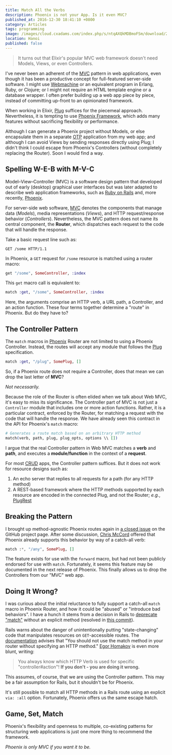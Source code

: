 ```yaml
---
title: Match All the Verbs
description: Phoenix is not your App. Is it even MVC?
published_at: 2016-12-30 18:41:10 +0800
category: Articles
tags: programming
image: /images/cloud.cxadams.com/index.php/s/ntqAXQkMDBmoFSm/download/20180430-20180430_Taipei_elixirtw_L1001380-0.jpg
location: Hanoi
published: false
---
```


> It turns out that Elixir's popular MVC web framework doesn't need Models,
> Views, or even Controllers.

I've never been an adherent of the [MVC] pattern in web applications, even
though it has been a productive concept for full-featured server-side software.
I might use [Webmachine] or an equivalent program in Erlang, Ruby, or Clojure;
or I might not require an HTML template engine or a database wrapper.
I often prefer building up a web app piece by piece, instead of committing
up-front to an opinionated framework.

When working in Elixir, [Plug] suffices for the piecemeal approach.
Nevertheless, it is tempting to use [Phoenix Framework][Phoenix], which adds
many features without sacrificing flexibility or performance.

Although I can generate a Phoenix project without Models, or else encapsulate
them in a separate [OTP] application from my web app;
and although I can avoid Views by sending responses directly using Plug;
I didn't think I could escape from Phoenix's Controllers (without completely
replacing the Router).
Soon I would find a way.

## Spelling W-E-B with M-V-C

Model–View–Controller (MVC) is a software design pattern that developed out of
early (desktop) graphical user interfaces but was later adapted to describe web
application frameworks, such as [Ruby on Rails] and, more recently, [Phoenix].

For server-side web software, [MVC] denotes the components that manage data
(*Models*), media representations (*Views*), and HTTP request/response behavior
(*Controllers*).
Nevertheless, the MVC pattern does not name its central component, the
**Router**, which dispatches each request to the code that will handle the
response.

Take a basic request line such as:

```http
GET /some HTTP/1.1
```

In Phoenix, a `GET` request for `/some` resource is matched using a router
macro:

```elixir
get "/some", SomeController, :index
```

This `get` macro call is equivalent to:

```elixir
match :get, "/some", SomeController, :index
```

Here, the arguments comprise an HTTP verb, a URL path, a Controller, and an
action function.
These four terms together determine a "route" in Phoenix.
But do they have to?

## The Controller Pattern

The `match` macros in [Phoenix] Router are not limited to using a Phoenix
Controller.
Instead, the routes will accept any module that follows the [Plug]
specification.

```elixir
match :get, "/plug", SomePlug, []
```

So, if a Phoenix route does not require a Controller, does that mean we can drop
the last letter of **MVC**?

*Not necessarily.*

Because the role of the Router is often elided when we talk about Web MVC, it's
easy to miss its significance.
The Controller part of MVC is not just a `Controller` module that includes one
or more action functions.
Rather, it is a particular contract, enforced by the Router, for matching a
request with the code that will handle the response.
We have already seen this contract in the API for Phoenix's `match` macro:

```elixir
# Generates a route match based on an arbitrary HTTP method
match(verb, path, plug, plug_opts, options \\ [])
```

I argue that the real Controller pattern in Web MVC matches a **verb** and
**path**, and executes a **module/function** in the context of a **request**.

For most [CRUD] apps, the Controller pattern suffices.
But it does not work for resource designs such as:

1. An echo server that replies to all requests for a path (for any HTTP method)
1. A REST-based framework where the HTTP methods supported by each resource are
   encoded in the connected Plug, and not the Router; *e.g.*, [PlugRest]

## Breaking the Pattern

I brought up method-agnostic Phoenix routes again in [a closed issue][977] on
the GitHub project page.
After some discussion, [Chris McCord] offered that Phoenix already supports this
behavior by way of a catch-all verb:

```elixir
match :*, "/any", SomePlug, []
```

The feature exists for use with the `forward` macro, but had not been publicly
endorsed for use with `match`.
Fortunately, it seems this feature may be documented in the next release of
Phoenix.
This finally allows us to drop the Controllers from our "MVC" web app.

## Doing It Wrong?

I was curious about the initial reluctance to fully support a catch-all `match`
macro in Phoenix Router, and how it could be "abused" or "introduce bad
behaviors".
I have a hunch it stems from a decision in Rails to [deprecate "match"][5964]
without an explicit method (resolved in [this commit][56cdc81]).

Rails warns about the danger of unintentionally putting "state-changing" code
that manipulates resources on `GET`-accessible routes.
The [documentation][Rails match] advises that "You should not use the match
method in your router without specifying an HTTP method."
[Egor Homakov][Match in Rails and CSRF] is even more blunt, writing:

> You always know which HTTP Verb is used for specific "controller#action"! **If
> you don't - you are doing it wrong.**

This assumes, of course, that we are using the Controller pattern.
This may be a fair assumption for Rails, but it shouldn't be for Phoenix.

It's still possible to match all HTTP methods in a Rails route using an explicit
`via: :all` option.
Fortunately, Phoenix offers us the same escape hatch.

## Game, Set, Match

Phoenix's flexibility and openness to multiple, co-existing patterns for
structuring web applications is just one more thing to recommend the framework.

*Phoenix is only MVC if you want it to be.*

[56cdc81]: https://github.com/rails/rails/commit/56cdc81c08b1847c5c1f699810a8c3b9ac3715a6
[5964]: https://github.com/rails/rails/issues/5964
[977]: https://github.com/phoenixframework/phoenix/issues/977
[CRUD]: https://en.wikipedia.org/wiki/Create,_read,_update_and_delete
[Chris McCord]: http://www.chrismccord.com/
[MVC]: https://en.wikipedia.org/wiki/Model%E2%80%93view%E2%80%93controller#Use_in_web_applications
[Match in Rails and CSRF]: http://homakov.blogspot.com/2012/04/whitelist-your-routes-match-is-evil.html
[OTP]: https://en.wikipedia.org/wiki/Open_Telecom_Platform
[Phoenix]: http://www.phoenixframework.org/
[PlugRest]: https://github.com/christopheradams/plug_rest
[Plug]: http://hexdocs.pm/plug/
[REST]: https://en.wikipedia.org/wiki/Representational_state_transfer
[Rails match]: http://api.rubyonrails.org/classes/ActionDispatch/Routing/Mapper/Base.html#method-i-match
[Ruby on Rails]: http://rubyonrails.org/
[Webmachine]: https://github.com/webmachine/webmachine
